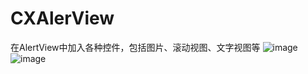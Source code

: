 # CXAlerView
在AlertView中加入各种控件，包括图片、滚动视图、文字视图等
![image](/Users/qishang/Desktop/screenshot2.png)
![image](/Users/qishang/Desktop/screenshot1.png)




